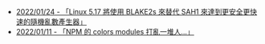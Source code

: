 - [2022/01/24 - 「Linux 5.17 將使用 BLAKE2s 來替代 SAH1 來達到更安全更快速的隨機亂數產生器」](https://www.facebook.com/110694344098040/posts/455424192958385/)
- [2022/01/11 - 「NPM 的 colors modules 打亂一堆人...」](https://www.facebook.com/110694344098040/posts/447439463756858/)
